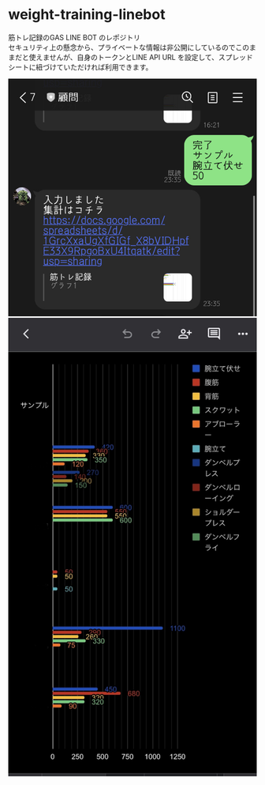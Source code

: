 # weight-training-linebot

筋トレ記録のGAS LINE BOT のレポジトリ \
セキュリティ上の懸念から、プライベートな情報は非公開にしているのでこのままだと使えませんが、自身のトークンとLINE API URL を設定して、スプレッドシートに紐づけていただければ利用できます。

![LINEトーク画面](./imgs/line_talk.jpeg)
![スプレッドシートグラフ](./imgs/spreadsheet_graph.jpeg)
